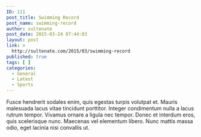 ```yaml
---
ID: 111
post_title: Swimming Record
post_name: swimming-record
author: sultenate
post_date: 2015-03-24 07:44:03
layout: post
link: >
  http://sultenate.com/2015/03/swimming-record
published: true
tags: [ ]
categories:
  - General
  - Latest
  - Sports
---
```

Fusce hendrerit sodales enim, quis egestas turpis volutpat et. Mauris malesuada lacus vitae tincidunt porttitor. Integer condimentum nulla a lacus rutrum tempor. Vivamus ornare a ligula nec tempor. Donec et interdum eros, quis scelerisque nunc. Maecenas vel elementum libero. Nunc mattis massa odio, eget lacinia nisi convallis ut. 